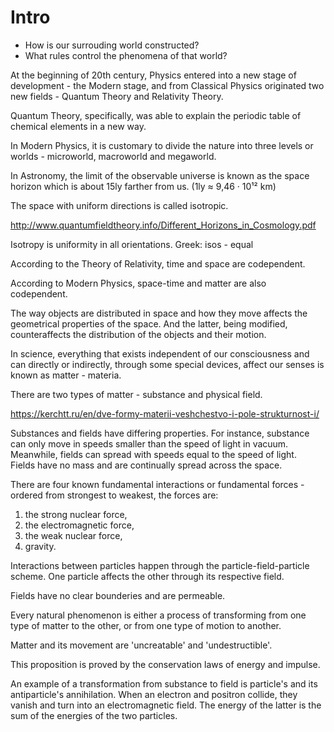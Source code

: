 # Intro  

* How is our surrouding world constructed?  
* What rules control the phenomena of that world?  

At the beginning of 20th century, Physics entered into a new stage of development - the Modern stage, and from Classical Physics originated two new fields - Quantum Theory and Relativity Theory.  

Quantum Theory, specifically, was able to explain the periodic table of chemical elements in a new way.  

In Modern Physics, it is customary to divide the nature into three levels or worlds - microworld, macroworld and megaworld.  

In Astronomy, the limit of the observable universe is known as the space horizon which is about 15ly farther from us. (1ly ≈ 9,46 · 10¹² km)

The space with uniform directions is called isotropic.  

http://www.quantumfieldtheory.info/Different_Horizons_in_Cosmology.pdf

Isotropy is uniformity in all orientations.  Greek: isos - equal  

According to the Theory of Relativity, time and space are codependent. 

According to Modern Physics, space-time and matter are also codependent.

The way objects are distributed in space and how they move affects the geometrical properties of the space. And the latter, being modified, counteraffects the distribution of the objects and their motion.  

In science, everything that exists independent of our consciousness and can directly or indirectly, through some special devices, affect our senses is known as matter - materia. 

There are two types of matter - substance and physical field. 

https://kerchtt.ru/en/dve-formy-materii-veshchestvo-i-pole-strukturnost-i/

Substances and fields have differing properties. For instance, substance can only move in speeds smaller than the speed of light in vacuum. Meanwhile, fields can spread with speeds equal to the speed of light.  
Fields have no mass and are continually spread across the space.  

There are four known fundamental interactions or fundamental forces - ordered from strongest to weakest, the forces are:

1. the strong nuclear force, 
1. the electromagnetic force, 
1. the weak nuclear force, 
1. gravity.  

Interactions between particles happen through the particle-field-particle scheme. One particle affects the other through its respective field.  

Fields have no clear bounderies and are permeable.  

Every natural phenomenon is either a process of transforming from one type of matter to the other, or from one type of motion to another.   

Matter and its movement are 'uncreatable' and 'undestructible'.  

This proposition is proved by the conservation laws of energy and impulse.  

An example of a transformation from substance to field is particle's and its antiparticle's annihilation. When an electron and positron collide, they vanish and turn into an electromagnetic field. The energy of the latter is the sum of the energies of the two particles.  


